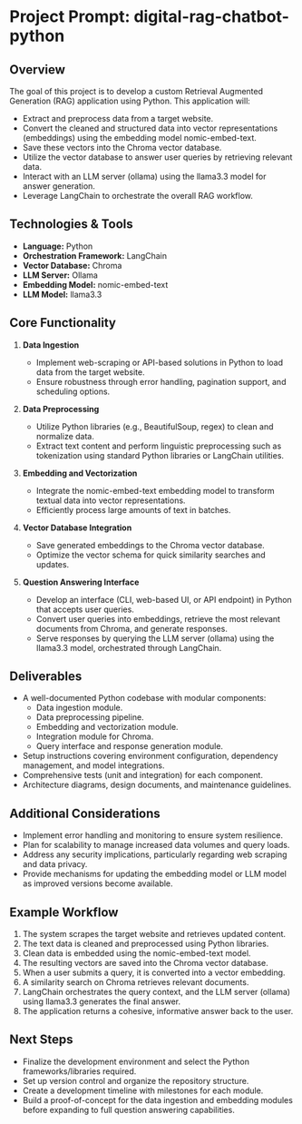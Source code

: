 
# Project Prompt: digital-rag-chatbot-python

## Overview

The goal of this project is to develop a custom Retrieval Augmented Generation (RAG) application using Python. This application will:

- Extract and preprocess data from a target website.
- Convert the cleaned and structured data into vector representations (embeddings) using the embedding model nomic-embed-text.
- Save these vectors into the Chroma vector database.
- Utilize the vector database to answer user queries by retrieving relevant data.
- Interact with an LLM server (ollama) using the llama3.3 model for answer generation.
- Leverage LangChain to orchestrate the overall RAG workflow.

## Technologies & Tools

- **Language:** Python
- **Orchestration Framework:** LangChain
- **Vector Database:** Chroma
- **LLM Server:** Ollama
- **Embedding Model:** nomic-embed-text
- **LLM Model:** llama3.3

## Core Functionality

1. **Data Ingestion**
   - Implement web-scraping or API-based solutions in Python to load data from the target website.
   - Ensure robustness through error handling, pagination support, and scheduling options.

2. **Data Preprocessing**
   - Utilize Python libraries (e.g., BeautifulSoup, regex) to clean and normalize data.
   - Extract text content and perform linguistic preprocessing such as tokenization using standard Python libraries or LangChain utilities.

3. **Embedding and Vectorization**
   - Integrate the nomic-embed-text embedding model to transform textual data into vector representations.
   - Efficiently process large amounts of text in batches.

4. **Vector Database Integration**
   - Save generated embeddings to the Chroma vector database.
   - Optimize the vector schema for quick similarity searches and updates.

5. **Question Answering Interface**
   - Develop an interface (CLI, web-based UI, or API endpoint) in Python that accepts user queries.
   - Convert user queries into embeddings, retrieve the most relevant documents from Chroma, and generate responses.
   - Serve responses by querying the LLM server (ollama) using the llama3.3 model, orchestrated through LangChain.

## Deliverables

- A well-documented Python codebase with modular components:
  - Data ingestion module.
  - Data preprocessing pipeline.
  - Embedding and vectorization module.
  - Integration module for Chroma.
  - Query interface and response generation module.
- Setup instructions covering environment configuration, dependency management, and model integrations.
- Comprehensive tests (unit and integration) for each component.
- Architecture diagrams, design documents, and maintenance guidelines.

## Additional Considerations

- Implement error handling and monitoring to ensure system resilience.
- Plan for scalability to manage increased data volumes and query loads.
- Address any security implications, particularly regarding web scraping and data privacy.
- Provide mechanisms for updating the embedding model or LLM model as improved versions become available.

## Example Workflow

1. The system scrapes the target website and retrieves updated content.
2. The text data is cleaned and preprocessed using Python libraries.
3. Clean data is embedded using the nomic-embed-text model.
4. The resulting vectors are saved into the Chroma vector database.
5. When a user submits a query, it is converted into a vector embedding.
6. A similarity search on Chroma retrieves relevant documents.
7. LangChain orchestrates the query context, and the LLM server (ollama) using llama3.3 generates the final answer.
8. The application returns a cohesive, informative answer back to the user.

## Next Steps

- Finalize the development environment and select the Python frameworks/libraries required.
- Set up version control and organize the repository structure.
- Create a development timeline with milestones for each module.
- Build a proof-of-concept for the data ingestion and embedding modules before expanding to full question answering capabilities.
